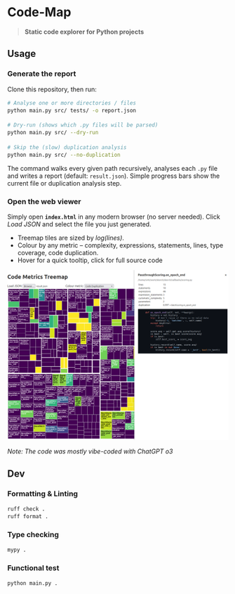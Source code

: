 # Code-Map

> **Static code explorer for Python projects**

## Usage

### Generate the report

Clone this repository, then run:

```bash
# Analyse one or more directories / files
python main.py src/ tests/ -o report.json

# Dry-run (shows which .py files will be parsed)
python main.py src/ --dry-run

# Skip the (slow) duplication analysis
python main.py src/ --no-duplication
```

The command walks every given path recursively, analyses each `.py` file and writes a report (default: `result.json`). Simple progress bars show the current file or duplication analysis step.

### Open the web viewer

Simply open **`index.html`** in any modern browser (no server needed). Click *Load JSON* and select the file you just generated.

* Treemap tiles are sized by *log(lines)*.
* Colour by any metric – complexity, expressions, statements, lines, type coverage, code duplication.
* Hover for a quick tooltip, click for full source code

![Example](screenshot.png)

_Note: The code was mostly vibe-coded with ChatGPT o3_

## Dev

### Formatting & Linting

```sh
ruff check .
ruff format .
```

### Type checking

```sh
mypy .
```

### Functional test

```sh
python main.py .
```
